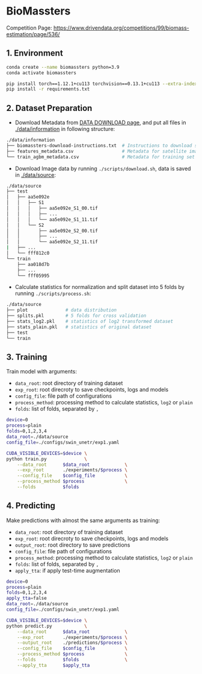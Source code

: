 # BioMassters

Competition Page: https://www.drivendata.org/competitions/99/biomass-estimation/page/536/

## 1. Environment

```bash
conda create --name biomassters python=3.9
conda activate biomassters

pip install torch==1.12.1+cu113 torchvision==0.13.1+cu113 --extra-index-url https://download.pytorch.org/whl/cu113
pip install -r requirements.txt
```

## 2. Dataset Preparation

- Download Metadata from [DATA DOWNLOAD page](https://www.drivendata.org/competitions/99/biomass-estimation/data/), and put all files in [./data/information](./data/information) in following structure:

```bash
./data/information
├── biomassters-download-instructions.txt  # Instructions to download satellite images and AGBM data
├── features_metadata.csv                  # Metadata for satellite images
└── train_agbm_metadata.csv                # Metadata for training set AGBM tifs
```

- Download Image data by running ```./scripts/download.sh```, data is saved in [./data/source](./data/source):

```bash
./data/source
├── test
│   ├── aa5e092e
│   │   ├── S1
│   │   │   ├── aa5e092e_S1_00.tif
│   │   │   ├── ...
│   │   │   └── aa5e092e_S1_11.tif
│   │   └── S2
│   │       ├── aa5e092e_S2_00.tif
│   │       ├── ...
│   │       └── aa5e092e_S2_11.tif
|   ├── ...
│   └── fff812c0
└── train
    ├── aa018d7b
    ├── ...
    └── fff05995
```

- Calculate statistics for normalization and split dataset into 5 folds by running ```./scripts/process.sh```:

```bash
./data/source
├── plot              # data distribution
├── splits.pkl        # 5 folds for cross validation
├── stats_log2.pkl    # statistics of log2 transformed dataset
├── stats_plain.pkl   # statistics of original dataset
├── test
└── train
```

## 3. Training

Train model with arguments:

- ```data_root```: root directory of training dataset
- ```exp_root```: root direcroty to save checkpoints, logs and models
- ```config_file```: file path of configurations
- ```process_method```: processing method to calculate statistics, ```log2``` or ```plain```
- ```folds```: list of folds, separated by ```,```

```bash
device=0
process=plain
folds=0,1,2,3,4
data_root=./data/source
config_file=./configs/swin_unetr/exp1.yaml

CUDA_VISIBLE_DEVICES=$device \
python train.py              \
    --data_root      $data_root             \
    --exp_root       ./experiments/$process \
    --config_file    $config_file           \
    --process_method $process               \
    --folds          $folds
```

## 4. Predicting

Make predictions with almost the same arguments as training:

- ```data_root```: root directory of training dataset
- ```exp_root```: root direcroty to save checkpoints, logs and models
- ```output_root```: root directory to save predictions
- ```config_file```: file path of configurations
- ```process_method```: processing method to calculate statistics, ```log2``` or ```plain```
- ```folds```: list of folds, separated by ```,```
- ```apply_tta```: if apply test-time augmentation

```bash
device=0
process=plain
folds=0,1,2,3,4
apply_tta=false
data_root=./data/source
config_file=./configs/swin_unetr/exp1.yaml

CUDA_VISIBLE_DEVICES=$device \
python predict.py            \
    --data_root      $data_root             \
    --exp_root       ./experiments/$process \
    --output_root    ./predictions/$process \
    --config_file    $config_file           \
    --process_method $process               \
    --folds          $folds                 \
    --apply_tta      $apply_tta
```



